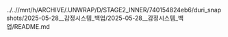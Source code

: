 ../..//mnt/h/ARCHIVE/.UNWRAP/D/STAGE2_INNER/740154824eb6/duri_snapshots/2025-05-28__감정시스템_백업/2025-05-28__감정시스템_백업/README.md
